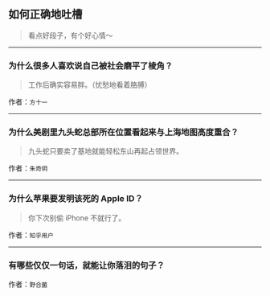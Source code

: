 ## 如何正确地吐槽

> 看点好段子，有个好心情～


 
---

### 为什么很多人喜欢说自己被社会磨平了棱角？

> 工作后确实容易胖。（忧愁地看着胳膊）


作者：`方十一`

---

### 为什么美剧里九头蛇总部所在位置看起来与上海地图高度重合？

> 九头蛇只要卖了基地就能轻松东山再起占领世界。


作者：`朱奇玥`

---

### 为什么苹果要发明该死的 Apple ID？

> 你下次别偷 iPhone 不就行了。


作者：`知乎用户`

---

### 有哪些仅仅一句话，就能让你落泪的句子？

> 


作者：`野合菌`